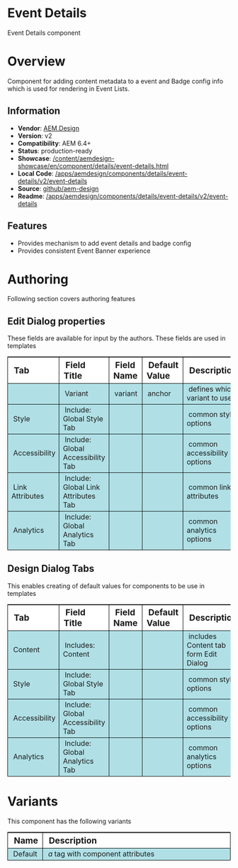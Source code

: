 Event Details
============

Event Details component

# Overview

Component for adding content metadata to a event and Badge config info which is used for rendering in Event Lists.

## Information
* **Vendor**: [AEM.Design](http://aem.design)
* **Version**: v2
* **Compatibility**: AEM 6.4+
* **Status**: production-ready
* **Showcase**: [/content/aemdesign-showcase/en/component/details/event-details.html](/content/aemdesign-showcase/en/component/details/event-details.html?wcmmode=disabled)
* **Local Code**: [/apps/aemdesign/components/details/event-details/v2/event-details](/crx/de/#/apps/aemdesign/components/details/event-details/v2/event-details)
* **Source**: [github/aem-design](https://github.com/aem-design/aemdesign-aem-common/tree/master/src/main/content/jcr_root/apps/aemdesign/components/details/event-details/v2/event-details)
* **Readme**: [/apps/aemdesign/components/details/event-details/v2/event-details](/mnt/overlay/wcm/core/content/sites/components/details.html/apps/aemdesign/components/details/event-details/v2/event-details)

## Features
* Provides mechanism to add event details and badge config
* Provides consistent Event Banner experience

# Authoring

Following section covers authoring features

## Edit Dialog properties

These fields are available for input by the authors. These fields are used in templates

<table style="border-spacing: 1px;border-collapse: separate;width: 100.0%;text-align: left;background-color: black; text-indent: 4px;">
    <thead style="background-color: white;font-size: larger;">
        <tr>
            <th style="width: 8%;">Tab</th>
            <th style="width: 14%;">Field Title</th>
            <th style="width: 8%;">Field Name</th>
            <th style="width: 8%;">Default Value</th>
            <th>Description</th>
        </tr>
    </thead>
    <tbody style="background-color: #b0e0e6;">
        <tr>
            <td></td>
            <td>Variant</td>
            <td>variant</td>
            <td>anchor</td>
            <td>defines which variant to use</td>
        </tr>
        <tr>
            <td>Style</td>
            <td>Include: Global Style Tab</td>
            <td></td>
            <td></td>
            <td>common style options</td>
        </tr>
        <tr>
            <td>Accessibility</td>
            <td>Include: Global Accessibility Tab</td>
            <td></td>
            <td></td>
            <td>common accessibility options</td>
        </tr>
        <tr>
            <td>Link Attributes</td>
            <td>Include: Global Link Attributes Tab</td>
            <td></td>
            <td></td>
            <td>common link attributes</td>
        </tr>
        <tr>
            <td>Analytics</td>
            <td>Include: Global Analytics Tab</td>
            <td></td>
            <td></td>
            <td>common analytics options</td>
        </tr>
    </tbody>
</table>


## Design Dialog Tabs

This enables creating of default values for components to be use in templates

<table style="border-spacing: 1px;border-collapse: separate;width: 100.0%;text-align: left;background-color: black; text-indent: 4px;">
    <thead style="background-color: white;font-size: larger;">
        <tr>
            <th style="width: 8%;">Tab</th>
            <th style="width: 14%;">Field Title</th>
            <th style="width: 8%;">Field Name</th>
            <th style="width: 8%;">Default Value</th>
            <th>Description</th>
        </tr>
    </thead>
    <tbody style="background-color: #b0e0e6;">
        <tr>
            <td>Content</td>
            <td>Includes: Content</td>
            <td></td>
            <td></td>
            <td>includes Content tab form Edit Dialog</td>
        </tr>
        <tr>
            <td>Style</td>
            <td>Include: Global Style Tab</td>
            <td></td>
            <td></td>
            <td>common style options</td>
        </tr>
        <tr>
            <td>Accessibility</td>
            <td>Include: Global Accessibility Tab</td>
            <td></td>
            <td></td>
            <td>common accessibility options</td>
        </tr>
        <tr>
            <td>Analytics</td>
            <td>Include: Global Analytics Tab</td>
            <td></td>
            <td></td>
            <td>common analytics options</td>
        </tr>
    </tbody>
</table>

# Variants

This component has the following variants

<table style="border-spacing: 1px;border-collapse: separate;width: 100.0%;text-align: left;background-color: black; text-indent: 4px;">
    <thead style="background-color: white;font-size: larger;">
        <tr>
            <th style="width: 8%;">Name</th>
            <th>Description</th>
        </tr>
    </thead>
    <tbody style="background-color: #b0e0e6;">
        <tr>
            <td>Default</td>
            <td><em>a</em> tag with component attributes</td>
        </tr>
    </tbody>
</table>




<p></p>